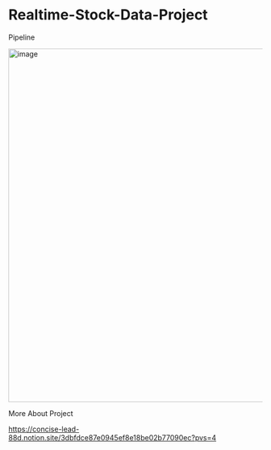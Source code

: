 # Realtime-Stock-Data-Project

Pipeline

<img width="700" alt="image" src="https://github.com/JY-1019/Realtime-Stock-Data-Project/assets/76830616/149d8e30-49d1-40e1-9481-c7e7bf01dae6">


More About Project

https://concise-lead-88d.notion.site/3dbfdce87e0945ef8e18be02b77090ec?pvs=4
